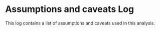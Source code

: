 # Assumptions and caveats Log

This log contains a list of assumptions and caveats used in this analysis.
